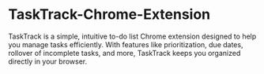 # TaskTrack-Chrome-Extension
TaskTrack is a simple, intuitive to-do list Chrome extension designed to help you manage tasks efficiently. With features like prioritization, due dates, rollover of incomplete tasks, and more, TaskTrack keeps you organized directly in your browser.
